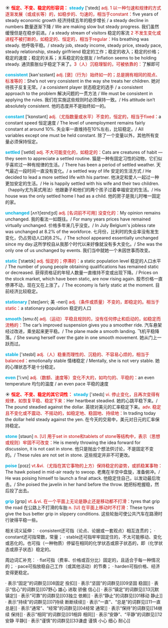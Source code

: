 ☀ <font color="red">**恒定、不变、稳定的形容词：**</font>
<font color="sky blue">**steady**</font> ['stedɪ] 
<font color="#c00000">adj. 1 以一种匀速和规律的方式逐渐发展（或成长等）的，如稳步的、匀速的，相当于constant：</font>five years of steady economic growth 经济持续五年的稳步增长 / a steady decline in numbers 数量逐渐下降 / We are making slow but steady progress. 我们虽然缓慢但是在稳步前进。/ a steady stream of visitors 稳定的客流 <font color="#c00000">2 不发生变化或进程不被打断的，如稳定的、恒定的，相当于regular：</font>His breathing was steady. 他呼吸平稳。/ steady job, steady income, steady price, steady pace, steady relationship, steady girlfriend 稳定的工作；稳定的收入；稳定的价格；稳定的速度；稳定的关系；关系稳定的女朋友 / Inflation seems to be holding steady. 通货膨胀似乎稳定下来了。<font color="#c00000">3（人）沉稳理智的，可被依靠的：</font>了解即可

<font color="sky blue">**consistent**</font> [kən'sɪstənt] 
<font color="#c00000">adj. [褒]（行为）始终如一的；总是拥有相同的观点、标准等的：</font>She’s not very consistent in the way she treats her children. 她对待孩子反复无常。/ a consistent player 状态稳定的选手 / a consistent approach to the problem 解决问题的一贯方法 / We must be consistent in applying the rules. 我们在实施这些规则时必须保持一致。/ His attitude isn’t absolutely consistent. 他的态度并不是始终如一的。

<font color="sky blue">**constant**</font> ['kɒnstənt] 
<font color="#c00000">adj.（尤指数量或水平）不变的，恒定的，相当于fixed：</font>a constant speed 恒定速度 / The level of unemployment remains fairly constant at around 10%. 失业率一直维持在10%左右，比较稳定。/ All variables except one must be held constant. 除了一个变量以外，其他所有变量必须保持恒定。
          
<font color="sky blue">**settled**</font> [ˈsetld]
<font color="#c00000">adj. 不大可能变化的，如稳定的：</font>Cats are creatures of habit — they seem to appreciate a settled routine. 猫是一种有固定习性的动物，它们似乎喜欢过一种有规律的生活。/ There has been a period of settled weather. 天气最近一段时间一直没有变化。/ a settled way of life 安定的生活方式 / He decided to lead a more settled life with his partner. 他决定和爱人一起过一种更加安定的生活。/ He is happily settled with his wife and their two children.（happily尤为英式用法）他跟妻子和他们的两个孩子过着幸福安定的生活。/ His house was the only settled home I had as a child. 他的房子是我儿时唯一固定的家。

<font color="sky blue">**unchanged**</font> [ʌnˈtʃeɪndʒd]
<font color="#c00000">adj. [名词前不可用] 没变化的：</font>My opinion remains unchanged. 我的看法一如既往。/ For many years prices have remained virtually unchanged. 价格多年来几乎没变。/ In July Belgium's jobless rate was unchanged at 8.2% of the workforce. 七月份，比利时的失业率没有发生变化，仍占劳动人口的8.2%。/ The school appeared essentially unchanged since my day.这所学校自从我那个时代以来好像就没有多大变化。/ She was the only one of us unchanged by events. 我们当中就她一个未因世事而改变。

<font color="sky blue">**static**</font> [ˈstætɪk]
<font color="#c00000">adj. 恒定的；停滞的：</font>a static population level 稳定的人口水平 / The number of young people obtaining qualifications has remained static or decreased. 获得资格证的年轻人数量一直维持不变或出现下降。/ Prices on the stock market, which have been static, are now rising again. 股市价格一直停滞不动，现在又在上涨了。/ The economy is fairly static at the moment. 目前经济比较稳定。
           
<font color="sky blue">**stationary**</font> [ˈsteɪʃənri; 美 -neri]
<font color="#c00000">adj.（条件或质量）不变的，即稳定的。相当于static：</font>a stationary population 稳定的人口

<font color="sky blue">**smooth**</font> [smu:ð] 
<font color="#c00000">adj.（运动）平稳且规则的，没有任何停止和启动的，如稳定而流畅的：</font>The car’s improved suspension gives you a smoother ride. 汽车悬架经过改进，乘坐起来更平稳。/ The plane made a smooth landing. 飞机平稳降落。/ She swung herself over the gate in one smooth movement. 她从门上一跃而过。

<font color="sky blue">**stable**</font> ['steɪbl] 
<font color="#c00000">adj.（人）稳重而理性的、沉稳的、不容易心烦的，相当于balanced：</font>emotionally stable 情绪稳定 / Mentally, she is not very stable. 她的心理状态不是十分稳定。

<font color="sky blue">**even**</font> ['i:vn] 
<font color="#c00000">adj.（数额、速度等）变化不大的，如均匀的、平稳的：</font>an even temperature 均匀的温度 / an even pace 平稳的速度

☀ <font color="red">**恒定、不变、稳定的其它词性：**</font>
<font color="sky blue">**steady**</font> ['stedɪ] 
<font color="#c00000">vi. 停止变化，且再次变得有规律，如恢复平稳、稳定下来：</font>Her heartbeat steadied. 她的心跳平稳下来。/ The pound steadied against the dollar. 英镑对美元的汇率稳定下来。<font color="#c00000">adv. 稳定且不变化或不震动、不摇动的，如稳定地、稳固地、持续地：</font>In trading today the dollar held steady against the yen. 在今天的交易中，美元对日元的汇率保持稳定。

<font color="sky blue">**stone**</font> [stəʊn] 
<font color="#c00000">n. [U] 用于set in stone和tablets of stone等结构中，表示（思想或规则）牢固不可改变：</font>He is merely throwing the idea forward for discussion, it is not cast in stone. 他只是抛出个想法供讨论，不是固定不变的。/ These rules are not set in stone. 这些规定并非不可更改。
           
<font color="sky blue">**poise**</font> [pɔɪz]
<font color="#c00000">vt.&vi.（尤指在其它事物的上方）保持稳定的姿势，或抓稳某事物：</font>The hawk poised in mid-air ready to swoop. 老鹰在半空中盘旋，准备俯冲。/ He was poising himself to launch a final attack. 他稳定住自己，以发动最后攻击。/ She poised the javelin in her hand before the throw. 她把标枪握稳，然后投了出去。           

<font color="sky blue">**grip**</font> [grɪp] 
<font color="#c00000">vt.＆vi. 在一个平面上无论是静止还是移动都不打滑：</font>tyres that grip the road 在公路上不打滑的车胎 <font color="#c00000">n. [U] 在平面上移动时不打滑：</font>These tyres give the bus better grip in slippery conditions. 这些轮胎可使公共汽车在路滑时行驶得平稳一些。

相关词义延伸：
· consistent还可指（论点、论据或一套观点）相互连贯的；
· constant还可指常数，常量；
· stable还可指牢牢固定住的，不太可能移动、变化或恶化的。也可指（一种物质）停留在相同的化学状态或原子状态的，即（化学状态或原子状态）稳定的。

周边词汇补充：
· flat可指（费率、价格或百分比）固定的，且适合于每一种情况的；
· pace可指放稳自己工作（或其他活动）的节奏；
· harden可指价格、经济变得更稳定。           
           
· 表示“固定”的词群见[[08固定 拴扣]]
· 表示“坚固”的词群见[[09坚固 稳固]]
· 表示“信心”的词群见[[07野心 雄心 进取 骄傲 信心]]
· 表示“镇定”的词群见[[13沉默 镇定]]
· 表示“可靠”的词群见[[03独立 依赖]]
· 表示“静止”的词群见[[01移动 静止]]
· 表示“持续”的词群见[[07持续 断断续续]]
· 表示“一直”、“总是”的词群见[[11一直 总是]]
· 表示“通常”、“经常”的词群见[[04经常 通常]]
· 表示“保持”的词群见[[14继续 保持]]
· 表示“相同”的词群见[[01相异 相同]]
· 表示“安静”、“平静”的词群见[[12安静 平静]]
· 表示“谨慎”的词群见[[33谦虚 谨慎 小心 细心 耐心]]
